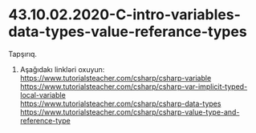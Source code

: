# 43.10.02.2020-C-intro-variables-data-types-value-referance-types

Tapşırıq.

  1. Aşağıdakı linkləri oxuyun:   
     https://www.tutorialsteacher.com/csharp/csharp-variable      
     https://www.tutorialsteacher.com/csharp/csharp-var-implicit-typed-local-variable     
     https://www.tutorialsteacher.com/csharp/csharp-data-types     
     https://www.tutorialsteacher.com/csharp/csharp-value-type-and-reference-type 
     
